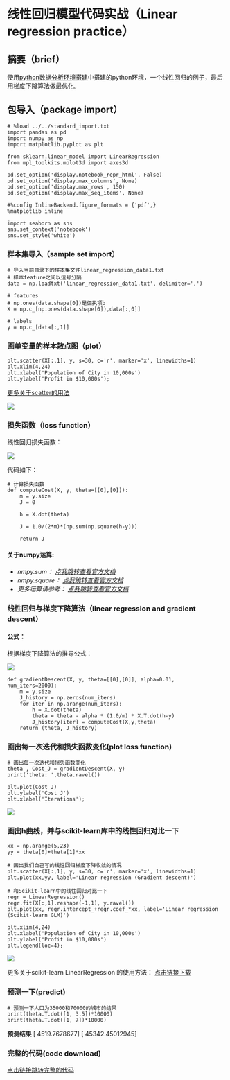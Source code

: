 # 线性回归模型代码实战（Linear regression practice）

## 摘要（brief）

使用[python数据分析环境搭建](https://github.com/bobkentt/Learning-machine-from-scratch-/blob/master/practice/python-environment-install.md)中搭建的python环境，一个线性回归的例子，最后用梯度下降算法做最优化。

## 包导入（package import）

```
# %load ../../standard_import.txt
import pandas as pd
import numpy as np
import matplotlib.pyplot as plt

from sklearn.linear_model import LinearRegression
from mpl_toolkits.mplot3d import axes3d

pd.set_option('display.notebook_repr_html', False)
pd.set_option('display.max_columns', None)
pd.set_option('display.max_rows', 150)
pd.set_option('display.max_seq_items', None)

#%config InlineBackend.figure_formats = {'pdf',}
%matplotlib inline  

import seaborn as sns
sns.set_context('notebook')
sns.set_style('white')
```
### 样本集导入（sample set import）

```
# 导入当前目录下的样本集文件linear_regression_data1.txt
# 样本feature之间以逗号分隔
data = np.loadtxt('linear_regression_data1.txt', delimiter=',')

# features
# np.ones(data.shape[0])是偏执项b
X = np.c_[np.ones(data.shape[0]),data[:,0]]

# labels
y = np.c_[data[:,1]]

```

### 画单变量的样本散点图（plot）

```
plt.scatter(X[:,1], y, s=30, c='r', marker='x', linewidths=1)
plt.xlim(4,24)
plt.xlabel('Population of City in 10,000s')
plt.ylabel('Profit in $10,000s');
```
[更多关于scatter的用法](https://github.com/bobkentt/Learning-machine-from-scratch-/blob/master/practice/[matplotlib_pyplot/scatter.md)

![](https://github.com/bobkentt/Learning-machine-from-scratch-pic/blob/master/practice/pic/20170527145408.jpg)

### 损失函数（loss function）

线性回归损失函数：

![](http://images.cnitblog.com/blog2015/633472/201503/262045294426265.jpg)

代码如下：

```
# 计算损失函数
def computeCost(X, y, theta=[[0],[0]]):
    m = y.size
    J = 0

    h = X.dot(theta)

    J = 1.0/(2*m)*(np.sum(np.square(h-y)))

    return J
```

#### 关于numpy运算:
* *nmpy.sum：
[点我跳转查看官方文档](https://docs.scipy.org/doc/numpy/reference/generated/numpy.sum.html#numpy.sum)*
* *nmpy.square：
[点我跳转查看官方文档](https://docs.scipy.org/doc/numpy/reference/generated/numpy.square.html#numpy.square)*
* *更多运算请参考：
[点我跳转查看官方文档](https://docs.scipy.org/doc/numpy/reference/routines.math.html)*

### 线性回归与梯度下降算法（linear regression and gradient descent）

#### 公式：

根据梯度下降算法的推导公式：

![](https://github.com/bobkentt/Learning-machine-from-scratch-pic/blob/master/practice/pic/20170527192321.jpg)

```
def gradientDescent(X, y, theta=[[0],[0]], alpha=0.01, num_iters=2000):
    m = y.size
    J_history = np.zeros(num_iters)
    for iter in np.arange(num_iters):
        h = X.dot(theta)
        theta = theta - alpha * (1.0/m) * X.T.dot(h-y)
        J_history[iter] = computeCost(X,y,theta)
    return (theta, J_history)
```

### 画出每一次迭代和损失函数变化(plot loss function)

```
# 画出每一次迭代和损失函数变化
theta , Cost_J = gradientDescent(X, y)
print('theta: ',theta.ravel())

plt.plot(Cost_J)
plt.ylabel('Cost J')
plt.xlabel('Iterations');
```

![](https://github.com/bobkentt/Learning-machine-from-scratch-pic/blob/master/practice/pic/20170527193711.jpg)

### 画出h曲线，并与scikit-learn库中的线性回归对比一下

```
xx = np.arange(5,23)
yy = theta[0]+theta[1]*xx

# 画出我们自己写的线性回归梯度下降收敛的情况
plt.scatter(X[:,1], y, s=30, c='r', marker='x', linewidths=1)
plt.plot(xx,yy, label='Linear regression (Gradient descent)')

# 和Scikit-learn中的线性回归对比一下
regr = LinearRegression()
regr.fit(X[:,1].reshape(-1,1), y.ravel())
plt.plot(xx, regr.intercept_+regr.coef_*xx, label='Linear regression (Scikit-learn GLM)')

plt.xlim(4,24)
plt.xlabel('Population of City in 10,000s')
plt.ylabel('Profit in $10,000s')
plt.legend(loc=4);
```

![](https://github.com/bobkentt/Learning-machine-from-scratch-pic/blob/master/practice/pic/20170527200139.jpg)

更多关于scikit-learn LinearRegression 的使用方法：
[点击链接下载](http://scikit-learn.org/stable/modules/generated/sklearn.linear_model.LinearRegression.html)

### 预测一下(predict)
```
# 预测一下人口为35000和70000的城市的结果
print(theta.T.dot([1, 3.5])*10000)
print(theta.T.dot([1, 7])*10000)
```

**预测结果**
[ 4519.7678677]
[ 45342.45012945]

### 完整的代码(code download)
[点击链接跳转完整的代码](https://github.com/bobkentt/Learning-machine-from-scratch-/blob/master/practice/code/linear_regression_practice/linear_regression_practice.ipynb)
